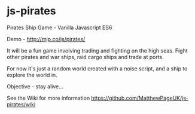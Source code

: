 # js-pirates
Pirates Ship Game - Vanilla Javascript ES6

Demo - http://mjp.co/js/pirates/

It will be a fun game involving trading and fighting on the high seas. Fight other pirates and war ships, raid cargo ships and trade at ports.

For now it's just a random world created with a noise script, and a ship to explore the world in.

Objective - stay alive...

See the Wiki for more information
https://github.com/MatthewPageUK/js-pirates/wiki
